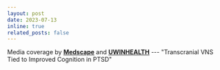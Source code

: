 ```yaml
---
layout: post
date: 2023-07-13
inline: true
related_posts: false
---
```


Media coverage by [**Medscape**](https://www.medscape.com/viewarticle/994338?form=fpf) and [**UWINHEALTH**](https://uwinhealth.com/health-news/transcranial-vns-tied-to-improved-cognition-in-ptsd/) --- "Transcranial VNS Tied to Improved Cognition in PTSD"

